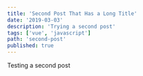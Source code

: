 ```yaml
---
title: 'Second Post That Has a Long Title'
date: '2019-03-03'
description: 'Trying a second post'
tags: ['vue', 'javascript']
path: 'second-post'
published: true
---
```


Testing a second post